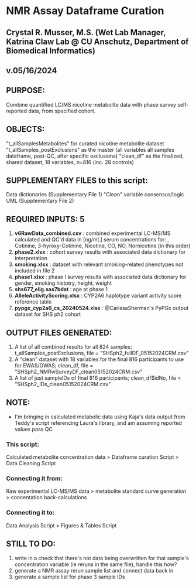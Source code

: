 # NMR Assay Dataframe Curation
## Crystal R. Musser, M.S. (Wet Lab Manager, Katrina Claw Lab @ CU Anschutz, Department of Biomedical Informatics)
## v.05/16/2024

## PURPOSE: 
Combine quantified  LC/MS nicotine metabolite data with phase survey self-reported data, from specified cohort.

## OBJECTS:
"t_allSamplesMetabolites" for curated nicotine metabolite dataset
"t_allSamples_postExclusions" as the master (all variables all samples dataframe, post-QC, after specific exclusions)
"clean_df" as the finalized, shared dataset, 18 variables, n=816 (inc. 28 controls)

## SUPPLEMENTARY FILES to this script: 
Data dictionaries (Supplementary File 1)
"Clean" variable consensus/logic UML (Supplementary File 2)

## REQUIRED INPUTS: 5
1) **v6RawData_combined.csv** : combined experimental LC-MS/MS calculated and QC'd data in [ng/mL] serum concentrations for: , Cotinine, 3-hyroxy-Cotinine, Nicotine, CO, NO, Nornicotine (in this order)
2) **phase2.xlsx** : cohort survey results with associated data dictionary for interpretation  
3) **smoking.xlsx** : dataset with relevant smoking-related phenotypes not included in file 2
4) **phase1.xlsx** : phase I survey results with associated data dictionary for gender, smoking histotry, height, weight
5) **shs677_elig.sas7bdat** : age at phase 1
6) **AlleleActivityScoring.xlsx** : CYP2A6 haplotype variant activity score reference table
7) **pypgx_cyp2a6_cs_20240524.xlsx** : @CarissaSherman's PyPGx output dataset for SHS ph2 cohort

## OUTPUT FILES GENERATED: 
1) A list of all combined results for all 824 samples; t_allSamples_postExclusions, file = "SHSph2_fullDF_05152024CRM.csv"
2) A "clean" dataset with 18 variables for the final 816 participants to use for EWAS/GWAS; clean_df, file = "SHSph2_NMRwSurveyDF_clean05152024CRM.csv"
3) A list of just sampleIDs of final 816 participants; clean_df$idNo, file = "SHSph2_IDs_clean05152024CRM.csv"

## NOTE:
- I'm bringing in calculated metabolic data using Kaja's data output from Teddy's script referencing Laura's library, and am assuming reported values pass QC

### This script: 
Calculated metabolite concentration data > Dataframe curation Script > Data Cleaning Script 
### Connecting it from: 
Raw experimental LC-MS/MS data > metabolite standard curve generation > concentation back-calculations
### Connecting it to: 
Data Analysis Script > Figures & Tables Script

## STILL TO DO:
1) write in a check that there's not data being overwritten for that sample's concentration variable (ie reruns in the same file), handle this how?
2) generate a NMR assay rerun sample list and connect data back in
3) generate a sample list for phase 3 sample IDs
   
